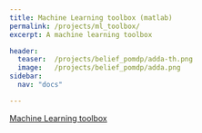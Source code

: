 ```yaml
---
title: Machine Learning toolbox (matlab)
permalink: /projects/ml_toolbox/
excerpt: A machine learning toolbox

header:
  teaser:  /projects/belief_pomdp/adda-th.png
  image:   /projects/belief_pomdp/adda.png
sidebar:
  nav: "docs"

---
```



[Machine Learning toolbox](#https://github.com/epfl-lasa/ML_toolbox)
